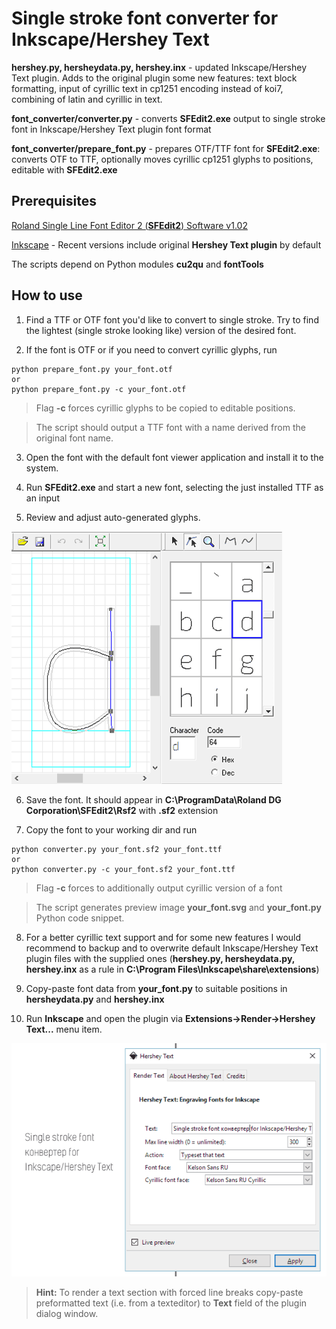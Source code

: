 Single stroke font converter for Inkscape/Hershey Text
======================================================

**hershey.py,
hersheydata.py,
hershey.inx** - updated Inkscape/Hershey Text plugin. Adds to the original plugin some new features: text block formatting, input of cyrillic text in cp1251 encoding instead of koi7, combining of latin and cyrillic in text.

**font_converter/converter.py** - converts **SFEdit2.exe** output to single stroke font in Inkscape/Hershey Text plugin font format

**font_converter/prepare_font.py** - prepares OTF/TTF font for **SFEdit2.exe**: converts OTF to TTF, optionally moves cyrillic cp1251 glyphs to positions, editable with **SFEdit2.exe**

Prerequisites
-------------

[Roland Single Line Font Editor 2 (**SFEdit2**) Software v1.02](http://support.rolanddga.com/_layouts/rolanddga/productdetail.aspx?pm=egx-30a)

[Inkscape](http://inkscape.org) - Recent versions include original **Hershey Text plugin** by default

The scripts depend on Python modules **cu2qu** and **fontTools**


How to use
----------

1. Find a TTF or OTF font you'd like to convert to single stroke. Try to find the lightest (single stroke looking like) version of the desired font.

2. If the font is OTF or if you need to convert cyrillic glyphs, run
```
python prepare_font.py your_font.otf
or 
python prepare_font.py -c your_font.otf
```
> Flag **-c** forces cyrillic glyphs to be copied to editable positions.

> The script should output a TTF font with a name derived from the original font name.

3. Open the font with the default font viewer application and install it to the system.

4. Run **SFEdit2.exe** and start a new font, selecting the just installed TTF as an input

5. Review and adjust auto-generated glyphs. 

![SFEdit2.exe](/i/sfedit2.png)

6. Save the font. It should appear in **C:\ProgramData\Roland DG Corporation\SFEdit2\Rsf2** with **.sf2** extension

7. Copy the font to your working dir and run
```
python converter.py your_font.sf2 your_font.ttf
or 
python converter.py -c your_font.sf2 your_font.ttf
```
> Flag **-c** forces to additionally output cyrillic version of a font

> The script generates preview image **your_font.svg** and **your_font.py** Python code snippet.

8. For a better cyrillic text support and for some new features I would recommend to backup and to overwrite default Inkscape/Hershey Text plugin files with the supplied ones (**hershey.py, hersheydata.py, hershey.inx** as a rule in **C:\Program Files\Inkscape\share\extensions**)

9. Copy-paste font data from **your_font.py** to suitable positions in **hersheydata.py** and **hershey.inx**

10. Run **Inkscape** and open the plugin via **Extensions->Render->Hershey Text...** menu item.

![Updated hershey text plugin](/i/plugin.png)

> **Hint:** To render a text section with forced line breaks copy-paste preformatted text (i.e. from a texteditor) to **Text** field of the plugin dialog window. 



